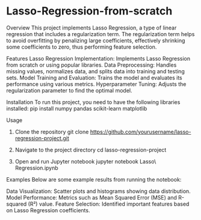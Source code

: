 ﻿# Lasso-Regression-from-scratch
 
Overview
This project implements Lasso Regression, a type of linear regression that includes a regularization term. The regularization term helps to avoid overfitting by penalizing large coefficients, effectively shrinking some coefficients to zero, thus performing feature selection.

Features
Lasso Regression Implementation: Implements Lasso Regression from scratch or using popular libraries.
Data Preprocessing: Handles missing values, normalizes data, and splits data into training and testing sets.
Model Training and Evaluation: Trains the model and evaluates its performance using various metrics.
Hyperparameter Tuning: Adjusts the regularization parameter to find the optimal model.

Installation
To run this project, you need to have the following libraries installed:
pip install numpy pandas scikit-learn matplotlib

Usage
1. Clone the repository
git clone https://github.com/yourusername/lasso-regression-project.git

2. Navigate to the project directory
cd lasso-regression-project

3. Open and run Jupyter notebook
jupyter notebook Lasso\ Regression.ipynb

Examples
Below are some example results from running the notebook:

Data Visualization: Scatter plots and histograms showing data distribution.
Model Performance: Metrics such as Mean Squared Error (MSE) and R-squared (R²) value.
Feature Selection: Identified important features based on Lasso Regression coefficients.
